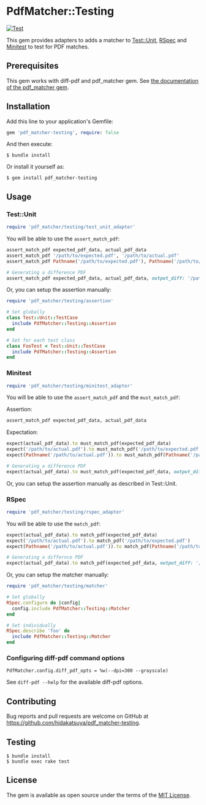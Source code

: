 # PdfMatcher::Testing

[![Test](https://github.com/hidakatsuya/pdf_matcher-testing/actions/workflows/test.yml/badge.svg?branch=main)](https://github.com/hidakatsuya/pdf_matcher-testing/actions/workflows/test.yml)

This gem provides adapters to adds a matcher to [Test::Unit](https://github.com/test-unit/test-unit), [RSpec](https://github.com/rspec/rspec) and [Minitest](https://github.com/seattlerb/minitest) to test for PDF matches.

## Prerequisites

This gem works with diff-pdf and pdf_matcher gem. See [the documentation of the pdf_matcher gem](https://github.com/hidakatsuya/pdf_matcher#prerequisites).

## Installation

Add this line to your application's Gemfile:

```ruby
gem 'pdf_matcher-testing', require: false
```

And then execute:

    $ bundle install

Or install it yourself as:

    $ gem install pdf_matcher-testing

## Usage

### Test::Unit

```ruby
require 'pdf_matcher/testing/test_unit_adapter'
```

You will be able to use the `assert_match_pdf`:

```ruby
assert_match_pdf expected_pdf_data, actual_pdf_data
assert_match_pdf '/path/to/expected.pdf', '/path/to/actual.pdf'
assert_match_pdf Pathname('/path/to/expected.pdf'), Pathname('/path/to/actual.pdf')

# Generating a difference PDF
assert_match_pdf expected_pdf_data, actual_pdf_data, output_diff: '/path/to/diff.pdf'
```

Or, you can setup the assertion manually:

```ruby
require 'pdf_matcher/testing/assertion'

# Set globally
class Test::Unit::TestCase
  include PdfMatcher::Testing::Assertion
end

# Set for each test class
class FooTest < Test::Unit::TestCase
  include PdfMatcher::Testing::Assertion
end
```

### Minitest

```ruby
require 'pdf_matcher/testing/minitest_adapter'
```

You will be able to use the `assert_match_pdf` and the `must_match_pdf`:

Assertion:
```ruby
assert_match_pdf expected_pdf_data, actual_pdf_data
```

Expectation:
```ruby
expect(actual_pdf_data).to must_match_pdf(expected_pdf_data)
expect('/path/to/actual.pdf').to must_match_pdf('/path/to/expected.pdf')
expect(Pathname('/path/to/actual.pdf')).to must_match_pdf(Pathname('/path/to/expected.pdf'))

# Generating a difference PDF
expect(actual_pdf_data).to must_match_pdf(expected_pdf_data, output_diff: '/path/to/diff.pdf')
```

Or, you can setup the assertion manually as described in Test::Unit.

### RSpec

```ruby
require 'pdf_matcher/testing/rspec_adapter'
```

You will be able to use the `match_pdf`:

```ruby
expect(actual_pdf_data).to match_pdf(expected_pdf_data)
expect('/path/to/actual.pdf').to match_pdf('/path/to/expected.pdf')
expect(Pathname('/path/to/actual.pdf')).to match_pdf(Pathname('/path/to/expected.pdf'))

# Generating a differnce PDF
expect(actual_pdf_data).to match_pdf(expected_pdf_data, output_diff: '/path/to/diff.pdf')
```

Or, you can setup the matcher manually:

```ruby
require 'pdf_matcher/testing/matcher'

# Set globally
RSpec.configure do |config|
  config.include PdfMatcher::Testing::Matcher
end

# Set individually
RSpec.describe 'foo' do
  include PdfMatcher::Testing::Matcher
end
```

### Configuring diff-pdf command options

```
PdfMatcher.config.diff_pdf_opts = %w(--dpi=300 --grayscale)
```

See `diff-pdf --help` for the available diff-pdf options.

## Contributing

Bug reports and pull requests are welcome on GitHub at https://github.com/hidakatsuya/pdf_matcher-testing.

## Testing

```
$ bundle install
$ bundle exec rake test
```

## License

The gem is available as open source under the terms of the [MIT License](https://opensource.org/licenses/MIT).
